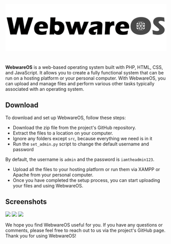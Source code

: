 ![](https://raw.githubusercontent.com/Zaky202/webwareos/main/src/img/logo.png)

# 

**WebwareOS** is a web-based operating system built with PHP, HTML, CSS, and JavaScript. It allows you to create a fully functional system that can be run on a hosting platform or your personal computer. With WebwareOS, you can upload and manage files and perform various other tasks typically associated with an operating system.
## Download

To download and set up WebwareOS, follow these steps:

- Download the zip file from the project's GitHub repository.
- Extract the files to a location on your computer.
- Ignore any folders except `src`, because everything we need is in it
- Run the `set_admin.py` script to change the default username and password

By default, the username is `admin` and the password is `iamtheadmin123`.
- Upload all the files to your hosting platform or run them via XAMPP or Apache from your personal computer.
- Once you have completed the setup process, you can start uploading your files and using WebwareOS.


## Screenshots
![](https://raw.githubusercontent.com/mohdmot/webwareos/main/img/1.gif)
![](https://raw.githubusercontent.com/mohdmot/webwareos/main/img/2.gif)
![](https://raw.githubusercontent.com/mohdmot/webwareos/main/img/3.gif)

We hope you find WebwareOS useful for you. If you have any questions or comments, please feel free to reach out to us via the project's GitHub page. Thank you for using WebwareOS!

